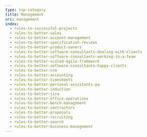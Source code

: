 ```yaml
---
type: top-category
title: Management
uri: management
index:
  - rules-to-successful-projects
  - rules-to-better-sales
  - rules-to-better-account-management
  - rules-to-better-specification-reviews
  - rules-to-better-product-owners
  - rules-to-better-software-consultants-dealing-with-clients
  - rules-to-better-software-consultants-working-in-a-team
  - rules-to-better-scaled-agile-framework
  - rules-to-better-software-consultants-happy-clients
  - rules-to-better-crm
  - rules-to-better-accounting
  - rules-to-better-timesheets
  - rules-to-better-personal-assistants-pa
  - rules-to-better-induction
  - rules-to-better-jira
  - rules-to-better-office-operations
  - rules-to-better-bench-management
  - rules-to-better-contractors
  - rules-to-better-proposals
  - rules-to-better-recruiting
  - rules-to-better-search
  - rules-to-better-business-management
---
```

